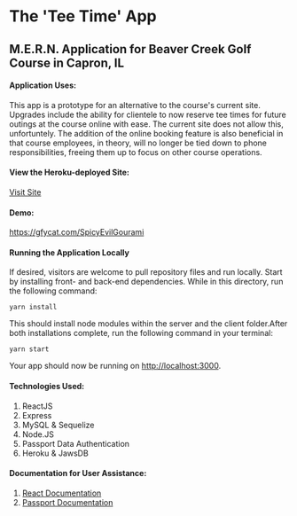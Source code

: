 # The 'Tee Time' App
## M.E.R.N. Application for Beaver Creek Golf Course in Capron, IL

#### Application Uses:
This app is a prototype for an alternative to the course's current site.  Upgrades include the ability for clientele to now reserve tee times for future outings at the course online with ease.  The current site does not allow this, unfortuntely.  The addition of the online booking feature is also beneficial in that course employees, in theory, will no longer be tied down to phone responsibilities, freeing them up to focus on other course operations.

#### View the Heroku-deployed Site:
[Visit Site](https://morning-coast-79159.herokuapp.com/)

#### Demo:
https://gfycat.com/SpicyEvilGourami

#### Running the Application Locally

If desired, visitors are welcome to pull repository files and run locally.  Start by installing front- and back-end dependencies. While in this directory, run the following command:
```
yarn install
```
This should install node modules within the server and the client folder.After both installations complete, run the following command in your terminal:
```
yarn start
```
Your app should now be running on <http://localhost:3000>. 

#### Technologies Used:
1.  ReactJS
2.  Express
3.  MySQL & Sequelize
4.  Node.JS
5.  Passport Data Authentication
6.  Heroku & JawsDB

#### Documentation for User Assistance:
1.  [React Documentation](https://reactjs.org/)
2.  [Passport Documentation](http://www.passportjs.org/docs/username-password/)


